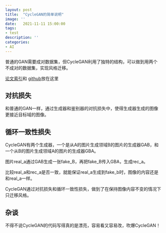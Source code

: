 ```yaml
---
layout: post
title:  "CycleGAN的简单说明"
image: ''
date:   2021-11-11 15:00:00
tags:
- test
description: ''
categories:
- AI 
---
```


普通的GAN需要成对数据集，但CycleGAN利用了独特的结构，可以做到用两个不成对的数据集，实现风格迁移。

[论文索引](https://arxiv.org/pdf/1703.10593.pdf)和
[github](https://github.com/junyanz/pytorch-CycleGAN-and-pix2pix)放在这里

## 对抗损失

和普通的GAN一样，通过生成器和鉴别器的对抗损失中，使得生成器生成的图像更接近目标域的图像。

## 循环一致性损失

CycleGAN有两个生成器，一个是从A的图片生成领域B的图片的生成器GAB，和一个从B的图片生成领域A的图片的生成器GBA。

图片real_a通过GAB生成一张fake_B，再把fake_B传入GBA，生成rec_a。

比较real_a和rec_a是否一致，就能保证real_a生成到fake_b时，图像的内容还是和real_a一样。

CycleGAN通过对抗损失和循环一致性损失，做到了在保持图像内容不变的情况下只迁移风格。

## 杂谈

不得不说CycleGAN的代码写得真的是漂亮，容易看又容易改，吹爆CycleGAN！
